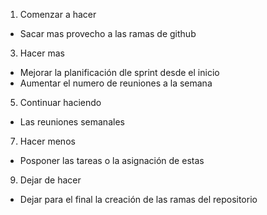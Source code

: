 1. Comenzar a hacer 
- Sacar mas provecho a las ramas de github
3. Hacer mas
- Mejorar la planificación dle sprint desde el inicio
- Aumentar el numero de reuniones a la semana
5. Continuar haciendo
- Las reuniones semanales 
7. Hacer menos
- Posponer las tareas o la asignación de estas
9. Dejar de hacer
- Dejar para el final la creación de las ramas del repositorio
